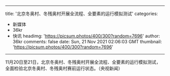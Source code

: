 
---
title: '北京冬奥村、冬残奥村开展全流程、全要素的运行模拟测试'
categories: 
 - 新媒体
 - 36kr
 - 快讯
headimg: 'https://picsum.photos/400/300?random=7696'
author: 36kr
comments: false
date: Sun, 21 Nov 2021 02:06:03 GMT
thumbnail: 'https://picsum.photos/400/300?random=7696'
---

<div>   
11月20日至21日，北京冬奥村、冬残奥村开展全流程、全要素的运行模拟测试，全面检验北京冬奥村、冬残奥村赛前运行状态。（央视新闻）  
</div>
            